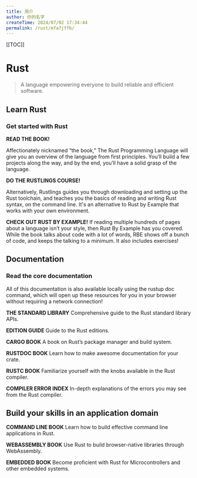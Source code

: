 ```yaml
---
title: 简介
author: 你的名字
createTime: 2024/07/02 17:34:44
permalink: /rust/mfa7jffb/
---
```


[[TOC]]

# Rust

> A language empowering everyone to build reliable and efficient software.

## Learn Rust

### Get started with Rust

**READ THE BOOK!**

Affectionately nicknamed “the book,” The Rust Programming Language will give you an overview of the language from first principles. You’ll build a few projects along the way, and by the end, you’ll have a solid grasp of the language.

**DO THE RUSTLINGS COURSE!**

Alternatively, Rustlings guides you through downloading and setting up the Rust toolchain, and teaches you the basics of reading and writing Rust syntax, on the command line. It's an alternative to Rust by Example that works with your own environment.

**CHECK OUT RUST BY EXAMPLE!**
If reading multiple hundreds of pages about a language isn’t your style, then Rust By Example has you covered. While the book talks about code with a lot of words, RBE shows off a bunch of code, and keeps the talking to a minimum. It also includes exercises!

## Documentation

### Read the core documentation

All of this documentation is also available locally using the rustup doc command, which will open up these resources for you in your browser without requiring a network connection!

**THE STANDARD LIBRARY**
Comprehensive guide to the Rust standard library APIs.

**EDITION GUIDE**
Guide to the Rust editions.

**CARGO BOOK**
A book on Rust’s package manager and build system.

**RUSTDOC BOOK**
Learn how to make awesome documentation for your crate.

**RUSTC BOOK**
Familiarize yourself with the knobs available in the Rust compiler.

**COMPILER ERROR INDEX**
In-depth explanations of the errors you may see from the Rust compiler.

## Build your skills in an application domain

**COMMAND LINE BOOK**
Learn how to build effective command line applications in Rust.

**WEBASSEMBLY BOOK**
Use Rust to build browser-native libraries through WebAssembly.

**EMBEDDED BOOK**
Become proficient with Rust for Microcontrollers and other embedded systems.